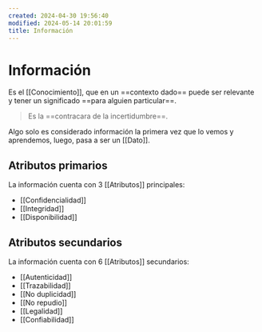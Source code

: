 ```yaml
---
created: 2024-04-30 19:56:40
modified: 2024-05-14 20:01:59
title: Información
---
```


# Información

Es el [[Conocimiento]], que en un ==contexto dado== puede ser relevante y tener un significado ==para alguien particular==.

>Es la ==contracara de la incertidumbre==.

Algo solo es considerado información la primera vez que lo vemos y aprendemos, luego, pasa a ser un [[Dato]].

## Atributos primarios

La información cuenta con 3 [[Atributos]] principales:

- [[Confidencialidad]]
- [[Integridad]]
- [[Disponibilidad]]

## Atributos secundarios

La información cuenta con 6 [[Atributos]] secundarios:

- [[Autenticidad]]
- [[Trazabilidad]]
- [[No duplicidad]]
- [[No repudio]]
- [[Legalidad]]
- [[Confiabilidad]]
